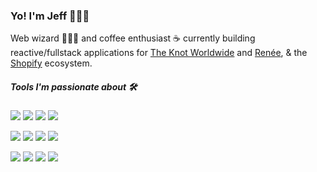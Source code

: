### Yo! I'm Jeff 👨🏻‍💻


Web wizard 🧙🏻‍♂️ and coffee enthusiast ☕️ currently building reactive/fullstack applications for [The Knot Worldwide](https://www.theknotww.com/) and [Renée](https://myrenee.io), & the [Shopify](https://shopify.com/) ecosystem.

##### Tools I'm passionate about 🛠

![](https://img.shields.io/badge/JavaScript-Vue-%2341B883)
![](https://img.shields.io/badge/Vue-Nuxt-%2341B883)
![](https://img.shields.io/badge/Vue-Gridsome-%2341B883)
![](https://img.shields.io/badge/CSS-tailwindcss-%2306B6D4)

![](https://img.shields.io/badge/JavaScript-React-%2361DBFB)
![](https://img.shields.io/badge/Javascript-Next-%23000)
![](https://img.shields.io/badge/React-Hydrogen-%234c0cf1)
![](https://img.shields.io/badge/Shopify-Liquid-%2389CEF2)

![](https://img.shields.io/badge/QueryLanguage-GraphQL-%23e535ab)
![](https://img.shields.io/badge/JavaScript-TypeScript-%232F74C0)
![](https://img.shields.io/badge/JavaScript-Webpack-%2389CEF2)
![](https://img.shields.io/badge/JavaScript-Jest-%2315C213)
